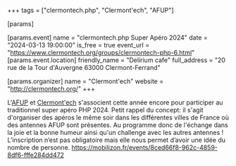 +++
tags = ["clermontech.php", "Clermont'ech", "AFUP"]

[params]

[params.event]
name = "clermontech.php Super Apéro 2024"
date = "2024-03-13 19:00:00"
is_free = true
event_url = "https://www.clermontech.org/groups/clermontech-php-6.html"
[params.event.location]
friendly_name = "Delirium cafe"
full_address = "20 rue de la Tour d'Auvergne 63000 Clermont-Ferrand"

[params.organizer]
name = "Clermont'ech"
website = "http://clermontech.org/"
+++

L'[AFUP](https://afup.org) et [Clermont'ech](http://clermontech.org) s'associent cette année encore pour participer au traditionnel super apéro PHP 2024.
Petit rappel du concept: il s'agit d'organiser des apéros le même soir dans les différentes villes de France où des antennes AFUP sont présentes. Au programme donc de l'échange dans la joie et la bonne humeur ainsi qu'un challenge avec les autres antennes !
L’inscription n’est pas obligatoire mais elle nous permet d’avoir une idée du nombre de personne. https://mobilizon.fr/events/8ced66f8-962c-4859-8df6-fffe284dd472
